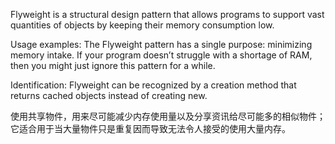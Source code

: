 Flyweight is a structural design pattern that allows programs to support vast quantities of objects by keeping their memory consumption low.

Usage examples: The Flyweight pattern has a single purpose: minimizing memory intake. If your program doesn’t struggle with a shortage of RAM, then you might just ignore this pattern for a while.

Identification: Flyweight can be recognized by a creation method that returns cached objects instead of creating new.


使用共享物件，用来尽可能减少内存使用量以及分享资讯给尽可能多的相似物件；它适合用于当大量物件只是重复因而导致无法令人接受的使用大量内存。
